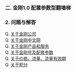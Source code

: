 ### 二. 金刚1.0 配置参数型翻墙梯
### 2. 问题与解答

Q. [关于金刚公司](https://a2zitpro.github.io/web/金刚公司)<br>
Q. [关于金刚中文网](https://a2zitpro.github.io/web/金刚中文网)<br>
Q. [关于金刚产品和服务](https://a2zitpro.github.io/web/金刚产品和服务)<br>
Q. [关于金刚号及配套参数]()<br>
Q. [关于价格、流量、流量有效期](https://a2zitpro.github.io/web/price_of_L2TP)<br>
Q. [关于积分](https://a2zitpro.github.io/web/积分)
